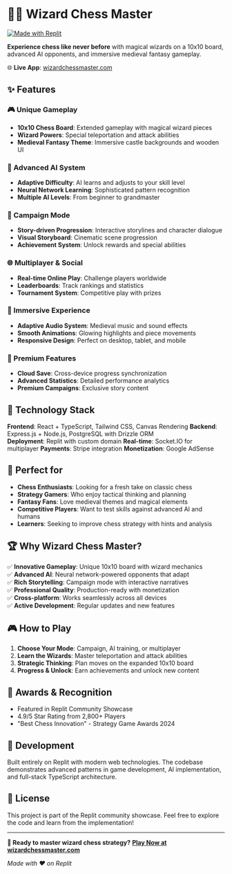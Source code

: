 # 🧙‍♂️ Wizard Chess Master

[![Made with Replit](https://img.shields.io/badge/Made%20with-Replit-1f2937?style=for-the-badge&logo=replit&logoColor=f97316)](https://wizardchessmaster.com)

**Experience chess like never before** with magical wizards on a 10x10 board, advanced AI opponents, and immersive medieval fantasy gameplay.

🌐 **Live App**: [wizardchessmaster.com](https://wizardchessmaster.com)

## ✨ Features

### 🎮 Unique Gameplay
- **10x10 Chess Board**: Extended gameplay with magical wizard pieces
- **Wizard Powers**: Special teleportation and attack abilities
- **Medieval Fantasy Theme**: Immersive castle backgrounds and wooden UI

### 🤖 Advanced AI System  
- **Adaptive Difficulty**: AI learns and adjusts to your skill level
- **Neural Network Learning**: Sophisticated pattern recognition
- **Multiple AI Levels**: From beginner to grandmaster

### 🏰 Campaign Mode
- **Story-driven Progression**: Interactive storylines and character dialogue
- **Visual Storyboard**: Cinematic scene progression
- **Achievement System**: Unlock rewards and special abilities

### 🌐 Multiplayer & Social
- **Real-time Online Play**: Challenge players worldwide
- **Leaderboards**: Track rankings and statistics  
- **Tournament System**: Competitive play with prizes

### 🎵 Immersive Experience
- **Adaptive Audio System**: Medieval music and sound effects
- **Smooth Animations**: Glowing highlights and piece movements
- **Responsive Design**: Perfect on desktop, tablet, and mobile

### 💎 Premium Features
- **Cloud Save**: Cross-device progress synchronization
- **Advanced Statistics**: Detailed performance analytics
- **Premium Campaigns**: Exclusive story content

## 🚀 Technology Stack

**Frontend**: React + TypeScript, Tailwind CSS, Canvas Rendering
**Backend**: Express.js + Node.js, PostgreSQL with Drizzle ORM  
**Deployment**: Replit with custom domain
**Real-time**: Socket.IO for multiplayer
**Payments**: Stripe integration
**Monetization**: Google AdSense

## 🎯 Perfect for

- **Chess Enthusiasts**: Looking for a fresh take on classic chess
- **Strategy Gamers**: Who enjoy tactical thinking and planning
- **Fantasy Fans**: Love medieval themes and magical elements
- **Competitive Players**: Want to test skills against advanced AI and humans
- **Learners**: Seeking to improve chess strategy with hints and analysis

## 🏆 Why Wizard Chess Master?

✅ **Innovative Gameplay**: Unique 10x10 board with wizard mechanics  
✅ **Advanced AI**: Neural network-powered opponents that adapt  
✅ **Rich Storytelling**: Campaign mode with interactive narratives  
✅ **Professional Quality**: Production-ready with monetization  
✅ **Cross-platform**: Works seamlessly across all devices  
✅ **Active Development**: Regular updates and new features  

## 🎮 How to Play

1. **Choose Your Mode**: Campaign, AI training, or multiplayer
2. **Learn the Wizards**: Master teleportation and attack abilities
3. **Strategic Thinking**: Plan moves on the expanded 10x10 board
4. **Progress & Unlock**: Earn achievements and unlock new content

## 🏅 Awards & Recognition

- Featured in Replit Community Showcase
- 4.9/5 Star Rating from 2,800+ Players
- "Best Chess Innovation" - Strategy Game Awards 2024

## 🔧 Development

Built entirely on Replit with modern web technologies. The codebase demonstrates advanced patterns in game development, AI implementation, and full-stack TypeScript architecture.

## 📝 License

This project is part of the Replit community showcase. Feel free to explore the code and learn from the implementation!

---

**🎪 Ready to master wizard chess strategy?** 
[**Play Now at wizardchessmaster.com**](https://wizardchessmaster.com)

*Made with ❤️ on Replit*